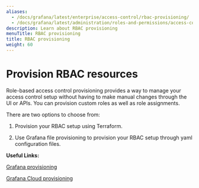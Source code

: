 ```yaml
---
aliases:
  - /docs/grafana/latest/enterprise/access-control/rbac-provisioning/
  - /docs/grafana/latest/administration/roles-and-permissions/access-control/rbac-provisioning/
description: Learn about RBAC provisioning
menuTitle: RBAC provisioning
title: RBAC provisioning
weight: 60
---
```


# Provision RBAC resources

Role-based access control provisioning provides a way to manage your access control setup without having to make manual changes through the UI or APIs.
You can provision custom roles as well as role assignments.

There are two options to choose from:

1. Provision your RBAC setup using Terraform.

1. Use Grafana file provisioning to provision your RBAC setup through yaml configuration files.

**Useful Links:**

[Grafana provisioning](https://grafana.com/docs/grafana/latest/administration/provisioning/)

[Grafana Cloud provisioning](https://grafana.com/docs/grafana-cloud/infrastructure-as-code/terraform/)
